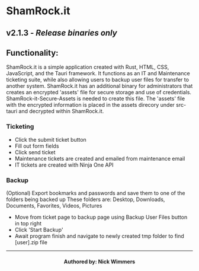 #        ShamRock.it
##       v2.1.3 - *Release binaries only*   

##       Functionality:
ShamRock.it is a simple application created with Rust, HTML, CSS, JavaScript, and the Tauri framework. It functions as 
an IT and Maintenance ticketing suite, while also allowing users to backup user files for transfer to another system. 
ShamRock.it has an additional binary for administrators that creates an encrypted 'assets' file for secure storage and 
use of credentials. ShamRock-it-Secure-Assets is needed to create this file. The 'assets' file with the encrypted information
is placed in the assets direcory under src-tauri and decrypted within ShamRock.it.

###     Ticketing
- Click the submit ticket button
- Fill out form fields
- Click send ticket
- Maintenance tickets are created and emailed from maintenance email
- IT tickets are created with Ninja One API


###      Backup
(Optional) Export bookmarks and passwords and save them to one of the folders being backed up
These folders are: Desktop, Downloads, Documents, Favorites, Videos, Pictures
- Move from ticket page to backup page using Backup User Files button in top right
- Click 'Start Backup'
- Await program finish and navigate to newly created tmp folder to find [user].zip file

---
####    <p style="text-align:center">Authored by: Nick Wimmers</p>

